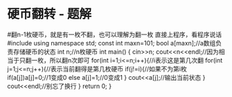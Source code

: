 # 硬币翻转 - 题解

#翻n-1枚硬币，就是有一枚不翻，也可以理解为翻一枚
直接上程序，看程序说话
#include<iostream>
using namespace std;
const int maxn=101;
bool a[maxn];//a数组负责存储硬币的状态
int n;//n枚硬币
int main()
{
    cin>>n;
    cout<<n<<endl;//因为相当于只翻一枚，所以翻n次即可
    for(int i=1;i<=n;i++){//i表示这是第几次翻
        for(int j=1;j<=n;j++){//表示当前翻得是第几枚硬币
            if(j!=i){//如果不为第i枚
                if(a[j])a[j]=0;//1变成0
                else a[j]=1;//0变成1
            }
            cout<<a[j];//输出当前状态
        }
        cout<<endl;//别忘了换行
    }
    return 0;
}

 